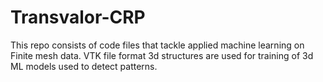 # Transvalor-CRP
This repo consists of code files that tackle applied machine learning on Finite mesh data. VTK file format 3d structures are used for training of 3d ML models used to detect patterns.

